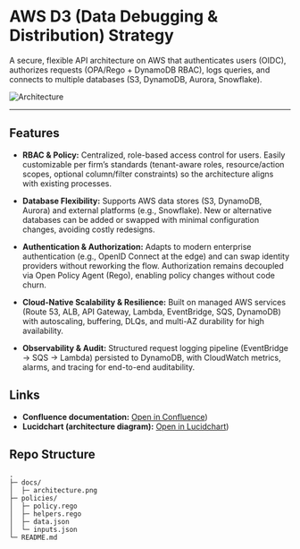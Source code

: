 # AWS D3 (Data Debugging & Distribution) Strategy

A secure, flexible API architecture on AWS that authenticates users (OIDC), authorizes requests (OPA/Rego + DynamoDB RBAC), logs queries, and connects to multiple databases (S3, DynamoDB, Aurora, Snowflake).

![Architecture](https://github.com/harshkverma/cloud-db-integration/blob/dev/docs/Architecture.png)

---

## Features
- **RBAC & Policy:** Centralized, role-based access control for users. Easily customizable per firm’s standards (tenant-aware roles, resource/action scopes, optional column/filter constraints) so the architecture aligns with existing processes.

- **Database Flexibility:** Supports AWS data stores (S3, DynamoDB, Aurora) and external platforms (e.g., Snowflake). New or alternative databases can be added or swapped with minimal configuration changes, avoiding costly redesigns.

- **Authentication & Authorization:** Adapts to modern enterprise authentication (e.g., OpenID Connect at the edge) and can swap identity providers without reworking the flow. Authorization remains decoupled via Open Policy Agent (Rego), enabling policy changes without code churn.

- **Cloud-Native Scalability & Resilience:** Built on managed AWS services (Route 53, ALB, API Gateway, Lambda, EventBridge, SQS, DynamoDB) with autoscaling, buffering, DLQs, and multi-AZ durability for high availability.

- **Observability & Audit:** Structured request logging pipeline (EventBridge → SQS → Lambda) persisted to DynamoDB, with CloudWatch metrics, alarms, and tracing for end-to-end auditability.


## Links
- **Confluence documentation:** [Open in Confluence](https://thehkv.atlassian.net/wiki/pages/resumedraft.action?draftId=327698&draftShareId=0b69890d-8f14-410b-9cef-2fd9d1c87ad2))
- **Lucidchart (architecture diagram):** [Open in Lucidchart](https://lucid.app/lucidchart/be5c6252-01f1-4cad-ad14-b38f5178b1a5/edit?viewport_loc=-4226%2C-2030%2C6811%2C3320%2C0_0&invitationId=inv_0da8502b-cfd7-4e18-9c88-344228af42ac))

## Repo Structure
```text
.
├─ docs/
│  ├─ architecture.png
├─ policies/
│  ├─ policy.rego
│  ├─ helpers.rego
│  ├─ data.json
│  └─ inputs.json
└─ README.md
